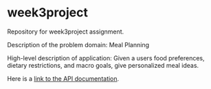# week3project
Repository for week3project assignment.

Description of the problem domain: Meal Planning

High-level description of application: Given a users food preferences, dietary restrictions, and macro goals,
give personalized meal ideas.



Here is a [link to the API documentation](https://developer.edamam.com/food-database-api-docs).
